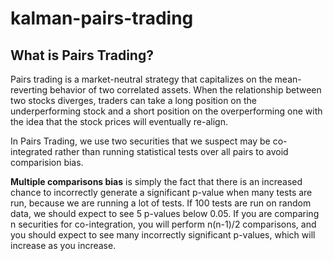 # kalman-pairs-trading

## What is Pairs Trading?

Pairs trading is a market-neutral strategy that capitalizes on the mean-reverting behavior of two correlated assets. When the relationship between two stocks diverges, traders can take a long position on the underperforming stock and a short position on the overperforming one with the idea that the stock prices will eventually re-align.

In Pairs Trading, we use two securities that we suspect may be co-integrated rather than running statistical tests over all pairs to avoid comparision bias.

**Multiple comparisons bias** is simply the fact that there is an increased chance to incorrectly generate a significant p-value when many tests are run, because we are running a lot of tests. If 100 tests are run on random data, we should expect to see 5 p-values below 0.05. If you are comparing n securities for co-integration, you will perform n(n-1)/2 comparisons, and you should expect to see many incorrectly significant p-values, which will increase as you increase.

